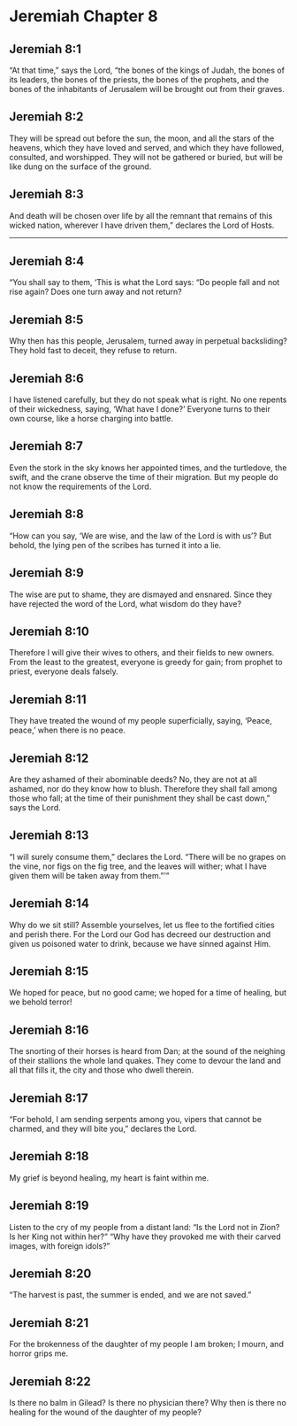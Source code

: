 # Jeremiah Chapter 8

## Jeremiah 8:1

“At that time,” says the Lord, “the bones of the kings of Judah, the bones of its leaders, the bones of the priests, the bones of the prophets, and the bones of the inhabitants of Jerusalem will be brought out from their graves.

## Jeremiah 8:2

They will be spread out before the sun, the moon, and all the stars of the heavens, which they have loved and served, and which they have followed, consulted, and worshipped. They will not be gathered or buried, but will be like dung on the surface of the ground.

## Jeremiah 8:3

And death will be chosen over life by all the remnant that remains of this wicked nation, wherever I have driven them,” declares the Lord of Hosts.

---

## Jeremiah 8:4

“You shall say to them, ‘This is what the Lord says: “Do people fall and not rise again? Does one turn away and not return?

## Jeremiah 8:5

Why then has this people, Jerusalem, turned away in perpetual backsliding? They hold fast to deceit, they refuse to return.

## Jeremiah 8:6

I have listened carefully, but they do not speak what is right. No one repents of their wickedness, saying, ‘What have I done?’ Everyone turns to their own course, like a horse charging into battle.

## Jeremiah 8:7

Even the stork in the sky knows her appointed times, and the turtledove, the swift, and the crane observe the time of their migration. But my people do not know the requirements of the Lord.

## Jeremiah 8:8

“How can you say, ‘We are wise, and the law of the Lord is with us’? But behold, the lying pen of the scribes has turned it into a lie.

## Jeremiah 8:9

The wise are put to shame, they are dismayed and ensnared. Since they have rejected the word of the Lord, what wisdom do they have?

## Jeremiah 8:10

Therefore I will give their wives to others, and their fields to new owners. From the least to the greatest, everyone is greedy for gain; from prophet to priest, everyone deals falsely.

## Jeremiah 8:11

They have treated the wound of my people superficially, saying, ‘Peace, peace,’ when there is no peace.

## Jeremiah 8:12

Are they ashamed of their abominable deeds? No, they are not at all ashamed, nor do they know how to blush. Therefore they shall fall among those who fall; at the time of their punishment they shall be cast down,” says the Lord.

## Jeremiah 8:13

“I will surely consume them,” declares the Lord. “There will be no grapes on the vine, nor figs on the fig tree, and the leaves will wither; what I have given them will be taken away from them.”’”

## Jeremiah 8:14

Why do we sit still? Assemble yourselves, let us flee to the fortified cities and perish there. For the Lord our God has decreed our destruction and given us poisoned water to drink, because we have sinned against Him.

## Jeremiah 8:15

We hoped for peace, but no good came; we hoped for a time of healing, but we behold terror!

## Jeremiah 8:16

The snorting of their horses is heard from Dan; at the sound of the neighing of their stallions the whole land quakes. They come to devour the land and all that fills it, the city and those who dwell therein.

## Jeremiah 8:17

“For behold, I am sending serpents among you, vipers that cannot be charmed, and they will bite you,” declares the Lord.

## Jeremiah 8:18

My grief is beyond healing, my heart is faint within me.

## Jeremiah 8:19

Listen to the cry of my people from a distant land: “Is the Lord not in Zion? Is her King not within her?” “Why have they provoked me with their carved images, with foreign idols?”

## Jeremiah 8:20

“The harvest is past, the summer is ended, and we are not saved.”

## Jeremiah 8:21

For the brokenness of the daughter of my people I am broken; I mourn, and horror grips me.

## Jeremiah 8:22

Is there no balm in Gilead? Is there no physician there? Why then is there no healing for the wound of the daughter of my people?
